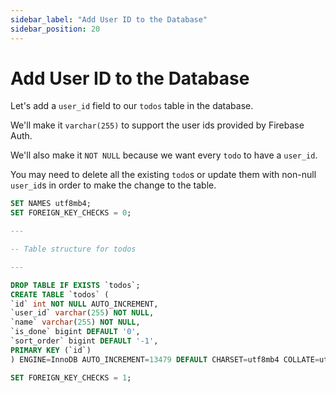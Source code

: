 ```yaml
---
sidebar_label: "Add User ID to the Database"
sidebar_position: 20
---
```


# Add User ID to the Database

Let's add a `user_id` field to our `todos` table in the database.

We'll make it `varchar(255)` to support the user ids provided by Firebase Auth.

We'll also make it `NOT NULL` because we want every `todo` to have a `user_id`.

You may need to delete all the existing `todo`s or update them with non-null `user_id`s in order to make the change to the table.

```sql
SET NAMES utf8mb4;
SET FOREIGN_KEY_CHECKS = 0;

---

-- Table structure for todos

---

DROP TABLE IF EXISTS `todos`;
CREATE TABLE `todos` (
`id` int NOT NULL AUTO_INCREMENT,
`user_id` varchar(255) NOT NULL,
`name` varchar(255) NOT NULL,
`is_done` bigint DEFAULT '0',
`sort_order` bigint DEFAULT '-1',
PRIMARY KEY (`id`)
) ENGINE=InnoDB AUTO_INCREMENT=13479 DEFAULT CHARSET=utf8mb4 COLLATE=utf8mb4_0900_ai_ci;

SET FOREIGN_KEY_CHECKS = 1;

```
